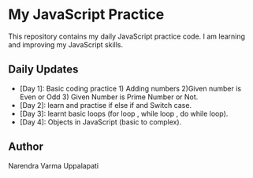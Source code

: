 # My JavaScript Practice

This repository contains my daily JavaScript practice code. I am learning and improving my JavaScript skills.

## Daily Updates

- [Day 1]: Basic coding practice 1) Adding numbers 2)Given number is Even or Odd 3) Given Number is Prime Number or Not.
- [Day 2]: learn and practise if else if and Switch case.
- [Day 3]: learnt basic loops (for loop , while loop , do while loop).
- [Day 4]: Objects in JavaScript (basic to complex).

## Author
Narendra Varma Uppalapati
